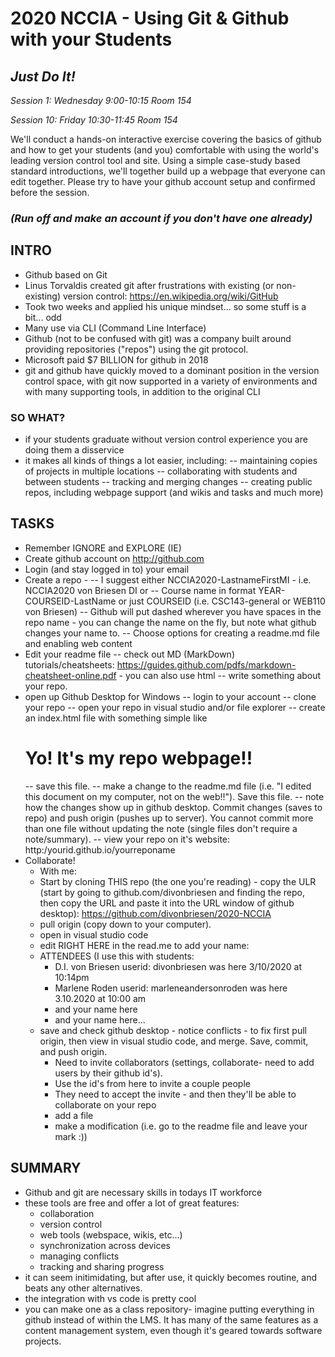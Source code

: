 # 2020 NCCIA - Using Git & Github with your Students
## _Just Do It!_

_Session 1: Wednesday 9:00-10:15 Room 154_

_Session 10: Friday 10:30-11:45 Room 154_

We'll conduct a hands-on interactive exercise covering the basics of github and how to
get your students (and you) comfortable with using the world's leading version control tool
and site. Using a simple case-study based standard introductions, we'll together build up
a webpage that everyone can edit together. Please try to have your github account setup
and confirmed before the session.

### **_(Run off and make an account if you don't have one already)_**

## INTRO
- Github based on Git
- Linus Torvaldis created git after frustrations with existing (or non-existing) version control: https://en.wikipedia.org/wiki/GitHub
- Took two weeks and applied his unique mindset... so some stuff is a bit... odd
- Many use via CLI (Command Line Interface)
- Github (not to be confused with git) was a company built around providing repositories ("repos") using the git protocol.
- Microsoft paid $7 BILLION for github in 2018
- git and github have quickly moved to a dominant position in the version control space, with git now supported in a variety of environments and with many supporting tools, in addition to the original CLI

### SO WHAT?
- if your students graduate without version control experience you are doing them a disservice
- it makes all kinds of things a lot easier, including:
-- maintaining copies of projects in multiple locations
-- collaborating with students and between students
-- tracking and merging changes
-- creating public repos, including webpage support (and wikis and tasks and much more)

## TASKS
- Remember IGNORE and EXPLORE (IE)
- Create github account on http://github.com
- Login (and stay logged in to) your email
- Create a repo -
-- I suggest either NCCIA2020-LastnameFirstMI - i.e. NCCIA2020 von Briesen DI or
-- Course name in format YEAR-COURSEID-LastName or just COURSEID (i.e. CSC143-general or WEB110 von Briesen)
-- Github will put dashed wherever you have spaces in the repo name - you can change the name on the fly, but note what github changes your name to.
-- Choose options for creating a readme.md file and enabling web content
- Edit your readme file
-- check out MD (MarkDown) tutorials/cheatsheets: https://guides.github.com/pdfs/markdown-cheatsheet-online.pdf - you can also use html
-- write something about your repo. 
- open up Github Desktop for Windows
-- login to your account
-- clone your repo
-- open your repo in visual studio and/or file explorer
-- create an index.html file with something simple like <h1>Yo! It's my repo webpage!!</h1>
-- save this file.
-- make a change to the readme.md file (i.e. "I edited this document on my computer, not on the web!!"). Save this file. 
-- note how the changes show up in github desktop. Commit changes (saves to repo) and push origin (pushes up to server). You cannot commit more than one file without updating the note (single files don't require a note/summary).
-- view your repo on it's website: http:/yourid.github.io/yourreponame
- Collaborate!
  - With me:
  - Start by cloning THIS repo (the one you're reading) - copy the ULR (start by going to github.com/divonbriesen and finding the repo, then copy the URL and paste it into the URL window of github desktop): https://github.com/divonbriesen/2020-NCCIA 
  - pull origin (copy down to your computer). 
  - open in visual studio code
  - edit RIGHT HERE in the read.me to add your name:
  - ATTENDEES (I use this with students:
    - D.I. von Briesen userid: divonbriesen was here 3/10/2020 at 10:14pm
    - Marlene Roden userid: marleneandersonroden was here 3.10.2020 at 10:00 am
    - and your name here
    - and your name here...
  - save and check github desktop - notice conflicts - to fix first pull origin, then view in visual studio code, and merge. Save, commit, and push origin. 
    - Need to invite collaborators (settings, collaborate- need to add users by their github id's). 
    - Use the id's from here to invite a couple people
    - They need to accept the invite - and then they'll be able to collaborate on your repo
    - add a file 
    - make a modification (i.e. go to the readme file and leave your mark :)) 

## SUMMARY
- Github and git are necessary skills in todays IT workforce
- these tools are free and offer a lot of great features:
  - collaboration
  - version control
  - web tools (webspace, wikis, etc...)
  - synchronization across devices
  - managing conflicts
  - tracking and sharing progress
- it can seem initimidating, but after use, it quickly becomes routine, and beats any other alternatives. 
- the integration with vs code is pretty cool
- you can make one as a class repository- imagine putting everything in github instead of within the LMS. It has many of the same features as a content management system, even though it's geared towards software projects. 
